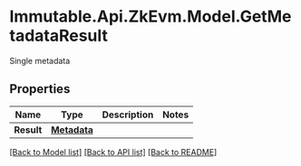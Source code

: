 # Immutable.Api.ZkEvm.Model.GetMetadataResult
Single metadata

## Properties

Name | Type | Description | Notes
------------ | ------------- | ------------- | -------------
**Result** | [**Metadata**](Metadata.md) |  | 

[[Back to Model list]](../README.md#documentation-for-models) [[Back to API list]](../README.md#documentation-for-api-endpoints) [[Back to README]](../README.md)

